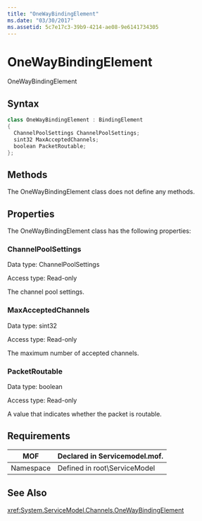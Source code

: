 ```yaml
---
title: "OneWayBindingElement"
ms.date: "03/30/2017"
ms.assetid: 5c7e17c3-39b9-4214-ae08-9e6141734305
---
```

# OneWayBindingElement
OneWayBindingElement  
  
## Syntax  
  
```csharp
class OneWayBindingElement : BindingElement  
{  
  ChannelPoolSettings ChannelPoolSettings;  
  sint32 MaxAcceptedChannels;  
  boolean PacketRoutable;  
};  
```  
  
## Methods  
 The OneWayBindingElement class does not define any methods.  
  
## Properties  
 The OneWayBindingElement class has the following properties:  
  
### ChannelPoolSettings  
 Data type: ChannelPoolSettings  
  
 Access type: Read-only  
  
 The channel pool settings.  
  
### MaxAcceptedChannels  
 Data type: sint32  
  
 Access type: Read-only  
  
 The maximum number of accepted channels.  
  
### PacketRoutable  
 Data type: boolean  
  
 Access type: Read-only  
  
 A value that indicates whether the packet is routable.  
  
## Requirements  
  
|MOF|Declared in Servicemodel.mof.|  
|---------|-----------------------------------|  
|Namespace|Defined in root\ServiceModel|  
  
## See Also  
 <xref:System.ServiceModel.Channels.OneWayBindingElement>
